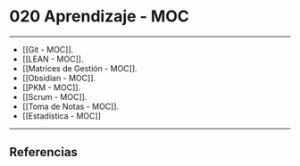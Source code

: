 # 020 Aprendizaje - MOC
---

- [[Git - MOC]].
- [[LEAN - MOC]].
- [[Matrices de Gestión - MOC]].
- [[Obsidian - MOC]].
- [[PKM - MOC]].
- [[Scrum - MOC]].
- [[Toma de Notas - MOC]].
- [[Estadística - MOC]]

---

## Referencias
